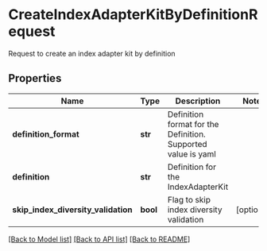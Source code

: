 # CreateIndexAdapterKitByDefinitionRequest

Request to create an index adapter kit by definition
## Properties
Name | Type | Description | Notes
------------ | ------------- | ------------- | -------------
**definition_format** | **str** | Definition format for the Definition. Supported value is yaml | 
**definition** | **str** | Definition for the IndexAdapterKit | 
**skip_index_diversity_validation** | **bool** | Flag to skip index diversity validation | [optional] 

[[Back to Model list]](../README.md#documentation-for-models) [[Back to API list]](../README.md#documentation-for-api-endpoints) [[Back to README]](../README.md)


